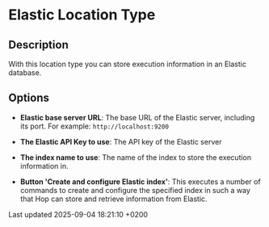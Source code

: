 <div id="header">

# Elastic Location Type

</div>

<div id="content">

<div class="sect1">

## Description

<div class="sectionbody">

<div class="paragraph">

With this location type you can store execution information in an Elastic database.

</div>

</div>

</div>

<div class="sect1">

## Options

<div class="sectionbody">

<div class="ulist">

  - **Elastic base server URL**: The base URL of the Elastic server, including its port. For example: `http://localhost:9200`

  - **The Elastic API Key to use**: The API key of the Elastic server

  - **The index name to use**: The name of the index to store the execution information in.

  - **Button 'Create and configure Elastic index'**: This executes a number of commands to create and configure the specified index in such a way that Hop can store and retrieve information from Elastic.

</div>

</div>

</div>

</div>

<div id="footer">

<div id="footer-text">

Last updated 2025-09-04 18:21:10 +0200

</div>

</div>
